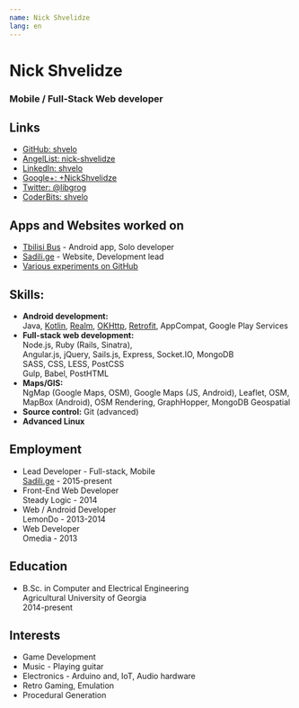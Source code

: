```yaml
---
name: Nick Shvelidze
lang: en
---
```


# Nick Shvelidze
### Mobile / Full-Stack Web developer

## Links
- [GitHub: shvelo](https://github.com/shvelo)
- [AngelList: nick-shvelidze](https://angel.co/nick-shvelidze)
- [LinkedIn: shvelo](https://www.linkedin.com/in/shvelo)
- [Google+: +NickShvelidze](https://plus.google.com/+NickShvelidze)
- [Twitter: @libgrog](https://twitter.com/libgrog)
- [CoderBits: shvelo](https://coderbits.com/shvelo)

## Apps and Websites worked on
- [Tbilisi Bus](https://play.google.com/store/apps/details?id=com.tbilisi.bus) - Android app, Solo developer
- [Sadili.ge](https://sadili.ge) - Website, Development lead
- [Various experiments on GitHub](http://pirrate.me/)

## Skills:
- **Android development:**  
Java, [Kotlin](https://kotlinlang.org/), [Realm](https://realm.io/), [OKHttp](http://square.github.io/okhttp/),
[Retrofit](http://square.github.io/retrofit/), AppCompat, Google Play Services
- **Full-stack web development:**  
Node.js, Ruby (Rails, Sinatra),  
Angular.js, jQuery, Sails.js, Express, Socket.IO, MongoDB  
SASS, CSS, LESS, PostCSS  
Gulp, Babel, PostHTML
- **Maps/GIS:**  
NgMap (Google Maps, OSM), Google Maps (JS, Android), Leaflet, OSM, MapBox (Android), OSM Rendering, GraphHopper, MongoDB Geospatial
- **Source control:** Git (advanced)
- **Advanced Linux**

## Employment
- Lead Developer - Full-stack, Mobile  
[Sadili.ge](https://sadili.ge) - 2015-present
- Front-End Web Developer  
Steady Logic - 2014
- Web / Android Developer  
LemonDo - 2013-2014
- Web Developer  
Omedia - 2013

## Education
- B.Sc. in Computer and Electrical Engineering  
Agricultural University of Georgia  
2014-present

## Interests
- Game Development
- Music - Playing guitar
- Electronics - Arduino and, IoT, Audio hardware
- Retro Gaming, Emulation
- Procedural Generation
